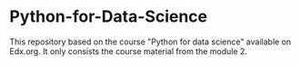 # Python-for-Data-Science
This repository based on the course "Python for data science" available on  Edx.org. It only consists the course material from the module 2.
